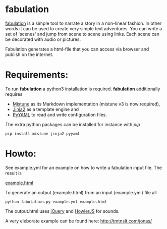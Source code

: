 fabulation
==========

[fabulation](//github.com/michibo/fabulation) is a simple tool to narrate a story in a non-linear fashion. In other words it can be used to create very simple text adventures. You can write a set of 'scenes' and jump from scene to scene using links. Each scene can be decorated with audio or pictures. 

Fabulation generates a html-file that you can access via browser and publish on the internet. 


Requirements:
============

To run **fabulation** a python3 installation is required. **fabulation** additionally requires
- [Mistune](//mistune.readthedocs.io/) as its Markdown implementation (mistune v3 is now required), 
- [Jinja2](//jinja.palletsprojects.com/) as a template engine and 
- [PyYAML](//pyyaml.org/) to read and write configuration files. 

The extra python packages can be installed for instance with *pip*

    pip install mistune jinja2 pyyaml

Howto:
======

See example.yml for an example on how to write a fabulation input file. The result is

[example.html](//htmlpreview.github.io/?https://github.com/michibo/fabulation/blob/master/example.html)

To generate an output (example.html) from an input (example.yml) file all

    python fabulation.py example.yml example.html

The output.html uses [jQuery](//jquery.com/) and [HowlerJS](//howlerjs.com/) for sounds.

A very eleborate example can be found here: http://tmtnslt.com/jonas/
